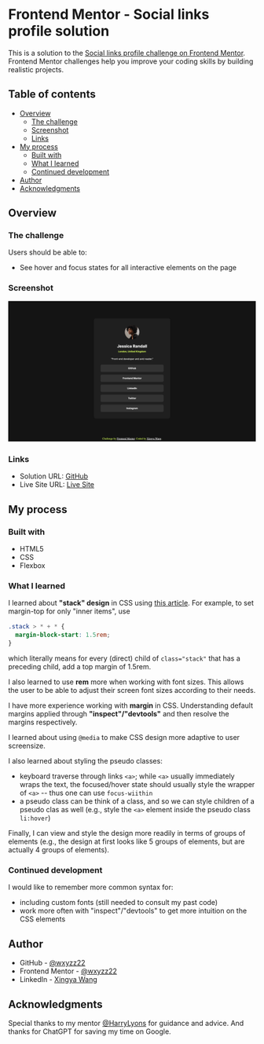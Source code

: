# Frontend Mentor - Social links profile solution

This is a solution to the [Social links profile challenge on Frontend Mentor](https://www.frontendmentor.io/challenges/social-links-profile-UG32l9m6dQ). Frontend Mentor challenges help you improve your coding skills by building realistic projects. 

## Table of contents

- [Overview](#overview)
  - [The challenge](#the-challenge)
  - [Screenshot](#screenshot)
  - [Links](#links)
- [My process](#my-process)
  - [Built with](#built-with)
  - [What I learned](#what-i-learned)
  - [Continued development](#continued-development)
- [Author](#author)
- [Acknowledgments](#acknowledgments)

## Overview

### The challenge

Users should be able to:

- See hover and focus states for all interactive elements on the page

### Screenshot

![](./assets/images/screenshot.png)

### Links

- Solution URL: [GitHub](https://github.com/frontend-mentor-projects-repo/social-links-profile-main)
- Live Site URL: [Live Site](https://frontend-mentor-projects-repo.github.io/social-links-profile-main/)

## My process

### Built with

- HTML5
- CSS
- Flexbox

### What I learned

I learned about **"stack" design** in CSS using [this article](https://every-layout.dev/layouts/stack/). For example, to set margin-top for only "inner items", use
```css
.stack > * + * {
  margin-block-start: 1.5rem;
}
```
which literally means for every (direct) child of `class="stack"` that has a preceding child, add a top margin of 1.5rem.

I also learned to use **rem** more when working with font sizes. This allows the user to be able to adjust their screen font sizes according to their needs.

I have more experience working with **margin** in CSS. Understanding default margins applied through **"inspect"/"devtools"** and then resolve the margins respectively.

I learned about using `@media` to make CSS design more adaptive to user screensize.

I also learned about styling the pseudo classes:
* keyboard traverse through links `<a>`; while `<a>` usually immediately wraps the text, the focused/hover state should usually style the wrapper of `<a>` -- thus one can use `focus-wiithin`
* a pseudo class can be think of a class, and so we can style children of a pseudo clas as well (e.g., style the `<a>` element inside the pseudo class `li:hover`)

Finally, I can view and style the design more readily in terms of groups of elements (e.g., the design at first looks like 5 groups of elements, but are actually 4 groups of elements). 

### Continued development

I would like to remember more common syntax for:
* including custom fonts (still needed to consult my past code)
* work more often with "inspect"/"devtools" to get more intuition on the CSS elements

## Author

- GitHub - [@wxyzz22](https://github.com/wxyzz22)
- Frontend Mentor - [@wxyzz22](https://www.frontendmentor.io/home)
- LinkedIn - [Xingya Wang](https://www.linkedin.com/in/xingya-wang/)

## Acknowledgments

Special thanks to my mentor [@HarryLyons](https://github.com/GregLyons) for guidance and advice. And thanks for ChatGPT for saving my time on Google.